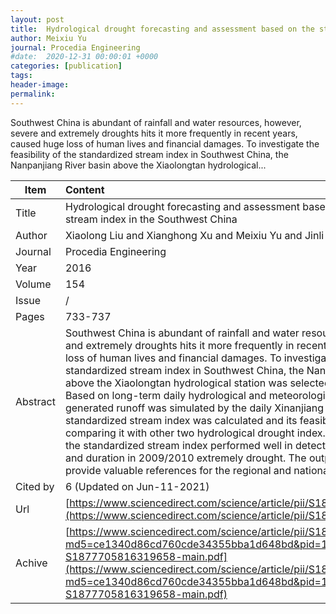 ```yaml
---
layout: post
title:  Hydrological drought forecasting and assessment based on the standardized stream index in the Southwest China
author: Meixiu Yu
journal: Procedia Engineering
#date:  2020-12-31 00:00:01 +0000
categories: [publication]
tags: 
header-image: 
permalink: 
---
```

Southwest China is abundant of rainfall and water resources, however, severe and extremely droughts hits it more frequently in recent years, caused huge loss of human lives and financial damages. To investigate the feasibility of the standardized stream index in Southwest China, the Nanpanjiang River basin above the Xiaolongtan hydrological...
<!--the above is the excerpt-->
<!--more-->
<!--the following is the text-->


| Item           | Content    |
| ---------------|:------------|
| Title          | Hydrological drought forecasting and assessment based on the standardized stream index in the Southwest China     |
| Author         | Xiaolong Liu and Xianghong Xu and Meixiu Yu and Jinli Lu    |
| Journal        | Procedia Engineering   |
| Year           | 2016      |
| Volume         | 154	   |
| Issue          | /	   |
| Pages          | 733-737	   |
| Abstract       | Southwest China is abundant of rainfall and water resources, however, severe and extremely droughts hits it more frequently in recent years, caused huge loss of human lives and financial damages. To investigate the feasibility of the standardized stream index in Southwest China, the Nanpanjiang River basin above the Xiaolongtan hydrological station was selected as the case study site. Based on long-term daily hydrological and meteorological data series, the generated runoff was simulated by the daily Xinanjiang model, then the standardized stream index was calculated and its feasibility was explored by comparing it with other two hydrological drought index. The result revealed that the standardized stream index performed well in detecting the onset, severity and duration in 2009/2010 extremely drought. The output of the paper could provide valuable references for the regional and national drought …	 |
| Cited by    | 6 (Updated on Jun-11-2021)   |
| Url  					 | [https://www.sciencedirect.com/science/article/pii/S1877705816319658](https://www.sciencedirect.com/science/article/pii/S1877705816319658)		   |
| Achive 	       | [https://www.sciencedirect.com/science/article/pii/S1877705816319658/pdf?md5=ce1340d86cd760cde34355bba1d648bd&pid=1-s2.0-S1877705816319658-main.pdf](https://www.sciencedirect.com/science/article/pii/S1877705816319658/pdf?md5=ce1340d86cd760cde34355bba1d648bd&pid=1-s2.0-S1877705816319658-main.pdf)		 |

